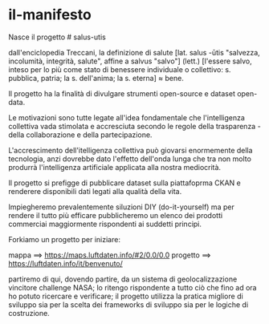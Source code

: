 # il-manifesto

Nasce il progetto # salus-utis 

dall'enciclopedia Treccani, la definizione di salute [lat. salus -ūtis "salvezza, incolumità, integrità, salute", affine a salvus "salvo"] (lett.) [l'essere salvo, inteso per lo più come stato di benessere individuale o collettivo: s. pubblica, patria; la s. dell'anima; la s. eterna] ≈ bene.

Il progetto ha la finalità di divulgare strumenti open-source e dataset open-data.

Le motivazioni sono tutte legate all'idea fondamentale che l'intelligenza collettiva vada stimolata e accresciuta secondo le regole della trasparenza - della collaborazione e della partecipazione.

L'accrescimento dell'itelligenza collettiva può giovarsi enormemente della tecnologia, anzi dovrebbe dato l'effetto dell'onda lunga che tra non molto produrrà l'intelligenza artificiale applicata alla nostra mediocrità.

Il progetto si prefigge di pubblicare dataset sulla piattafoprma CKAN e renderere disponibili dati legati alla qualità della vita.

Impiegheremo prevalentemente siluzioni DIY (do-it-yourself) ma per rendere il tutto più efficare pubblicheremo un elenco dei prodotti commerciai maggiormente rispondenti ai suddetti principi.

Forkiamo un progetto per iniziare:

mappa ==>  https://maps.luftdaten.info/#2/0.0/0.0
progetto ==> https://luftdaten.info/it/benvenuto/

partiremo di qui, dovendo partire, da un sistema di geolocalizzazione vincitore challenge NASA; lo ritengo rispondente a tutto ciò che fino ad ora ho potuto ricercare e verificare; il progetto utilizza la pratica migliore di sviluppo sia per la scelta dei frameworks di sviluppo sia per le logiche di costruzione.

